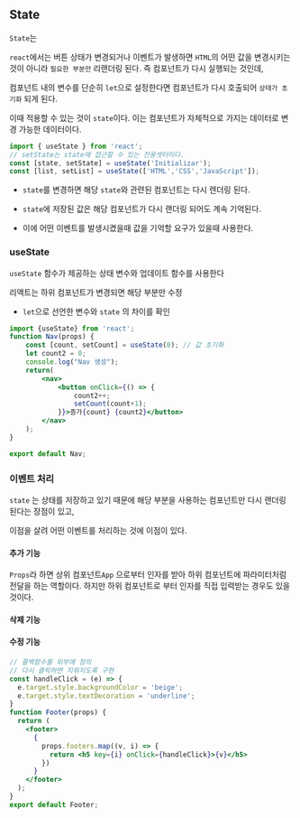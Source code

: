 ## State

`State`는 

`react`에서는 버튼 상태가 변경되거나 이벤트가 발생하면 `HTML`의 어떤 값을 변경시키는 것이 아니라 `필요한 부분만` 리랜더링 된다.
즉 컴포넌트가 다시 실행되는 것인데,

컴포넌트 내의 변수를 단순히 `let`으로 설정한다면 컴포넌트가 다시 호출되어 `상태가 초기화` 되게 된다.

이때 적용할 수 있는 것이 `state`이다. 이는 컴포넌트가 자체적으로 가지는 데이터로 변경 가능한 데이터이다.

```jsx
import { useState } from 'react';
// setState는 state에 접근할 수 있는 전용셋터이다.
const [state, setState] = useState('Initializar');
const [list, setList] = useState(['HTML','CSS','JavaScript']);
```


- `state`를 변경하면 해당 `state`와 관련된 컴포넌트는 다시 렌더링 된다.

- `state`에 저장된 값은 해당 컴포넌트가 다시 랜더링 되어도 계속 기억된다.

- 이에 어떤 이벤트를 발생시켰을때 값을 기억할 요구가 있을때 사용한다.

### useState

`useState` 함수가 제공하는 상태 변수와 업데이트 함수를 사용한다

리액트는 하위 컴포넌트가 변경되면 해당 부분만 수정

- `let`으로 선언한 변수와 `state` 의 차이를 확인
```jsx
import {useState} from 'react';
function Nav(props) {
    const [count, setCount] = useState(0); // 값 초기화
    let count2 = 0;
    console.log("Nav 생성");
    return(
        <nav>
            <button onClick={() => {
                count2++;
                setCount(count+1);
            }}>증가{count} {count2}</button>
        </nav>
    );
}

export default Nav;
```
### 이벤트 처리

`state` 는 상태를 저장하고 있기 때문에 해당 부분을 사용하는 컴포넌트만 다시 랜더링 된다는 장점이 있고,

이점을 살려 어떤 이벤트를 처리하는 것에 이점이 있다.

#### 추가 기능

`Props`라 하면 상위 컴포넌트`App` 으로부터 인자를 받아 하위 컴포넌트에 파라미터처럼 전달을 하는 역할이다.
하지만 하위 컴포넌트로 부터 인자를 직접 입력받는 경우도 있을 것이다.
#### 삭제 기능
#### 수정 기능

#### 
```jsx
// 콜백함수를 외부에 정의
// 다시 클릭하면 지워지도록 구현
const handleClick = (e) => {
  e.target.style.backgroundColor = 'beige';
  e.target.style.textDecoration = 'underline';
}
function Footer(props) {
  return (
    <footer>
      {
        props.footers.map((v, i) => {
          return <h5 key={i} onClick={handleClick}>{v}</h5>
        })
      }
    </footer>
  );
}
export default Footer;
```